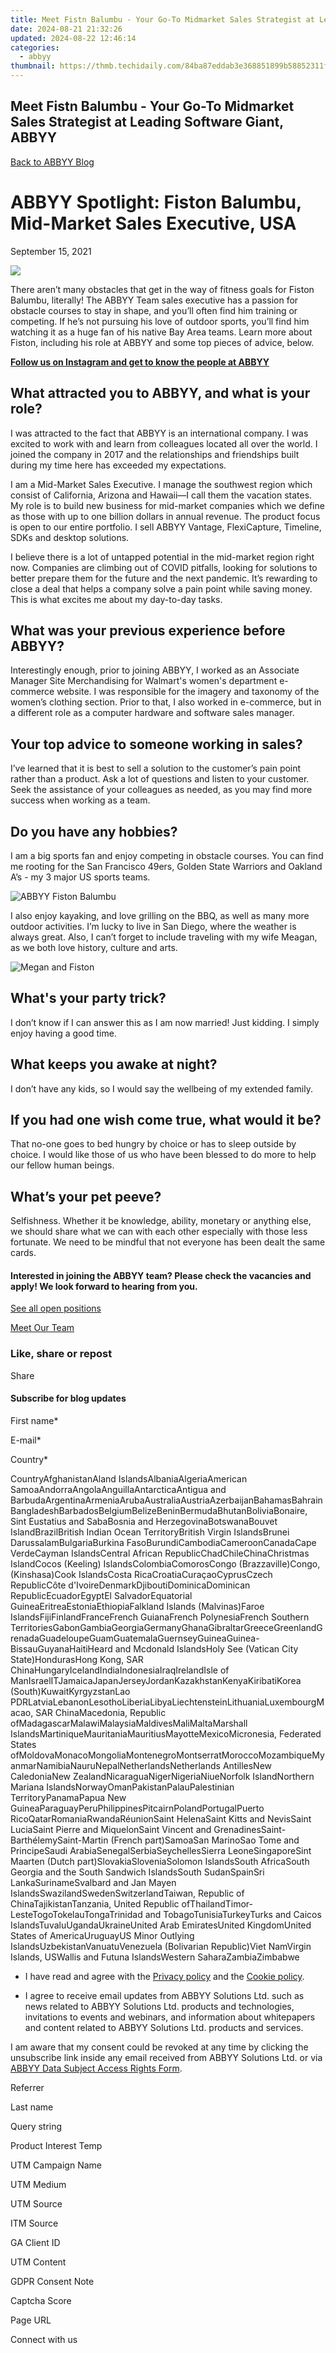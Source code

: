 ```yaml
---
title: Meet Fistn Balumbu - Your Go-To Midmarket Sales Strategist at Leading Software Giant, ABBYY
date: 2024-08-21 21:32:26
updated: 2024-08-22 12:46:14
categories:
  - abbyy
thumbnail: https://thmb.techidaily.com/84ba87eddab3e368851899b58852311f605514d50db5d45ec6de18d3ab0b6cd6.jpg
---
```


## Meet Fistn Balumbu - Your Go-To Midmarket Sales Strategist at Leading Software Giant, ABBYY

[Back to ABBYY Blog](https://tools.techidaily.com/abbyy/products/)

# ABBYY Spotlight: Fiston Balumbu, Mid-Market Sales Executive, USA

September 15, 2021

![](https://static2.abbyy.com/abbyycommedia/37754/fiston-balumbu.png) 

There aren’t many obstacles that get in the way of fitness goals for Fiston Balumbu, literally! The ABBYY Team sales executive has a passion for obstacle courses to stay in shape, and you’ll often find him training or competing. If he’s not pursuing his love of outdoor sports, you’ll find him watching it as a huge fan of his native Bay Area teams. Learn more about Fiston, including his role at ABBYY and some top pieces of advice, below.

**[Follow us on Instagram and get to know the people at ABBYY](https://www.instagram.com/abbyyglobal/ "Instagram")**

## What attracted you to ABBYY, and what is your role?

I was attracted to the fact that ABBYY is an international company. I was excited to work with and learn from colleagues located all over the world. I joined the company in 2017 and the relationships and friendships built during my time here has exceeded my expectations.

I am a Mid-Market Sales Executive. I manage the southwest region which consist of California, Arizona and Hawaii—I call them the vacation states. My role is to build new business for mid-market companies which we define as those with up to one billion dollars in annual revenue. The product focus is open to our entire portfolio. I sell ABBYY Vantage, FlexiCapture, Timeline, SDKs and desktop solutions.

I believe there is a lot of untapped potential in the mid-market region right now. Companies are climbing out of COVID pitfalls, looking for solutions to better prepare them for the future and the next pandemic. It’s rewarding to close a deal that helps a company solve a pain point while saving money. This is what excites me about my day-to-day tasks.

## What was your previous experience before ABBYY?

Interestingly enough, prior to joining ABBYY, I worked as an Associate Manager Site Merchandising for Walmart's women's department e-commerce website. I was responsible for the imagery and taxonomy of the women’s clothing section. Prior to that, I also worked in e-commerce, but in a different role as a computer hardware and software sales manager.

## Your top advice to someone working in sales?

I’ve learned that it is best to sell a solution to the customer’s pain point rather than a product. Ask a lot of questions and listen to your customer. Seek the assistance of your colleagues as needed, as you may find more success when working as a team.

## Do you have any hobbies?

I am a big sports fan and enjoy competing in obstacle courses. You can find me rooting for the San Francisco 49ers, Golden State Warriors and Oakland A’s - my 3 major US sports teams.

![ABBYY Fiston Balumbu](https://static1.abbyy.com/abbyycommedia/34040/fistonbalumbu-game.jpg)

I also enjoy kayaking, and love grilling on the BBQ, as well as many more outdoor activities. I’m lucky to live in San Diego, where the weather is always great. Also, I can’t forget to include traveling with my wife Meagan, as we both love history, culture and arts.

![Megan and Fiston](https://static1.abbyy.com/abbyycommedia/34039/fistonbalumbu-meagan.jpg)

## What's your party trick?

I don’t know if I can answer this as I am now married! Just kidding. I simply enjoy having a good time.

## What keeps you awake at night?

I don’t have any kids, so I would say the wellbeing of my extended family.

## If you had one wish come true, what would it be?

That no-one goes to bed hungry by choice or has to sleep outside by choice. I would like those of us who have been blessed to do more to help our fellow human beings.

## What’s your pet peeve?

Selfishness. Whether it be knowledge, ability, monetary or anything else, we should share what we can with each other especially with those less fortunate. We need to be mindful that not everyone has been dealt the same cards.

#### Interested in joining the ABBYY team? Please check the vacancies and apply! We look forward to hearing from you.

[See all open positions](https://boards.eu.greenhouse.io/abbyy/?itm%5Fsource=corpblog)

[Meet Our Team](https://tools.techidaily.com/abbyy/products/) 

### Like, share or repost

Share 

#### Subscribe for blog updates

First name\*

E-mail\*

Сountry\*

СountryAfghanistanAland IslandsAlbaniaAlgeriaAmerican SamoaAndorraAngolaAnguillaAntarcticaAntigua and BarbudaArgentinaArmeniaArubaAustraliaAustriaAzerbaijanBahamasBahrainBangladeshBarbadosBelgiumBelizeBeninBermudaBhutanBoliviaBonaire, Sint Eustatius and SabaBosnia and HerzegovinaBotswanaBouvet IslandBrazilBritish Indian Ocean TerritoryBritish Virgin IslandsBrunei DarussalamBulgariaBurkina FasoBurundiCambodiaCameroonCanadaCape VerdeCayman IslandsCentral African RepublicChadChileChinaChristmas IslandCocos (Keeling) IslandsColombiaComorosCongo (Brazzaville)Congo, (Kinshasa)Cook IslandsCosta RicaCroatiaCuraçaoCyprusCzech RepublicCôte d'IvoireDenmarkDjiboutiDominicaDominican RepublicEcuadorEgyptEl SalvadorEquatorial GuineaEritreaEstoniaEthiopiaFalkland Islands (Malvinas)Faroe IslandsFijiFinlandFranceFrench GuianaFrench PolynesiaFrench Southern TerritoriesGabonGambiaGeorgiaGermanyGhanaGibraltarGreeceGreenlandGrenadaGuadeloupeGuamGuatemalaGuernseyGuineaGuinea-BissauGuyanaHaitiHeard and Mcdonald IslandsHoly See (Vatican City State)HondurasHong Kong, SAR ChinaHungaryIcelandIndiaIndonesiaIraqIrelandIsle of ManIsraelITJamaicaJapanJerseyJordanKazakhstanKenyaKiribatiKorea (South)KuwaitKyrgyzstanLao PDRLatviaLebanonLesothoLiberiaLibyaLiechtensteinLithuaniaLuxembourgMacao, SAR ChinaMacedonia, Republic ofMadagascarMalawiMalaysiaMaldivesMaliMaltaMarshall IslandsMartiniqueMauritaniaMauritiusMayotteMexicoMicronesia, Federated States ofMoldovaMonacoMongoliaMontenegroMontserratMoroccoMozambiqueMyanmarNamibiaNauruNepalNetherlandsNetherlands AntillesNew CaledoniaNew ZealandNicaraguaNigerNigeriaNiueNorfolk IslandNorthern Mariana IslandsNorwayOmanPakistanPalauPalestinian TerritoryPanamaPapua New GuineaParaguayPeruPhilippinesPitcairnPolandPortugalPuerto RicoQatarRomaniaRwandaRéunionSaint HelenaSaint Kitts and NevisSaint LuciaSaint Pierre and MiquelonSaint Vincent and GrenadinesSaint-BarthélemySaint-Martin (French part)SamoaSan MarinoSao Tome and PrincipeSaudi ArabiaSenegalSerbiaSeychellesSierra LeoneSingaporeSint Maarten (Dutch part)SlovakiaSloveniaSolomon IslandsSouth AfricaSouth Georgia and the South Sandwich IslandsSouth SudanSpainSri LankaSurinameSvalbard and Jan Mayen IslandsSwazilandSwedenSwitzerlandTaiwan, Republic of ChinaTajikistanTanzania, United Republic ofThailandTimor-LesteTogoTokelauTongaTrinidad and TobagoTunisiaTurkeyTurks and Caicos IslandsTuvaluUgandaUkraineUnited Arab EmiratesUnited KingdomUnited States of AmericaUruguayUS Minor Outlying IslandsUzbekistanVanuatuVenezuela (Bolivarian Republic)Viet NamVirgin Islands, USWallis and Futuna IslandsWestern SaharaZambiaZimbabwe

* I have read and agree with the [Privacy policy](https://tools.techidaily.com/abbyy/products/) and the [Cookie policy](https://tools.techidaily.com/abbyy/products/).

* I agree to receive email updates from ABBYY Solutions Ltd. such as news related to ABBYY Solutions Ltd. products and technologies, invitations to events and webinars, and information about whitepapers and content related to ABBYY Solutions Ltd. products and services.  
    
I am aware that my consent could be revoked at any time by clicking the unsubscribe link inside any email received from ABBYY Solutions Ltd. or via [ABBYY Data Subject Access Rights Form](https://tools.techidaily.com/abbyy/products/).

Referrer

Last name

Query string

Product Interest Temp

UTM Campaign Name

UTM Medium

UTM Source

ITM Source

GA Client ID

UTM Content

GDPR Consent Note

Captcha Score

Page URL

Connect with us

<ins class="adsbygoogle"
     style="display:block"
     data-ad-format="autorelaxed"
     data-ad-client="ca-pub-7571918770474297"
     data-ad-slot="1223367746"></ins>



<ins class="adsbygoogle"
     style="display:block"
     data-ad-client="ca-pub-7571918770474297"
     data-ad-slot="8358498916"
     data-ad-format="auto"
     data-full-width-responsive="true"></ins>
